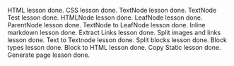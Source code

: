 HTML lesson done.
CSS lesson done.
TextNode lesson done.
TextNode Test lesson done.
HTMLNode lesson done.
LeafNode lesson done.
ParentNode lesson done.
TextNode to LeafNode lesson done.
Inline markdown lesson done.
Extract Links lesson done.
Split images and links lesson done.
Text to Textnode lesson done.
Split blocks lesson done.
Block types lesson done.
Block to HTML lesson done.
Copy Static lesson done.
Generate page lesson done.